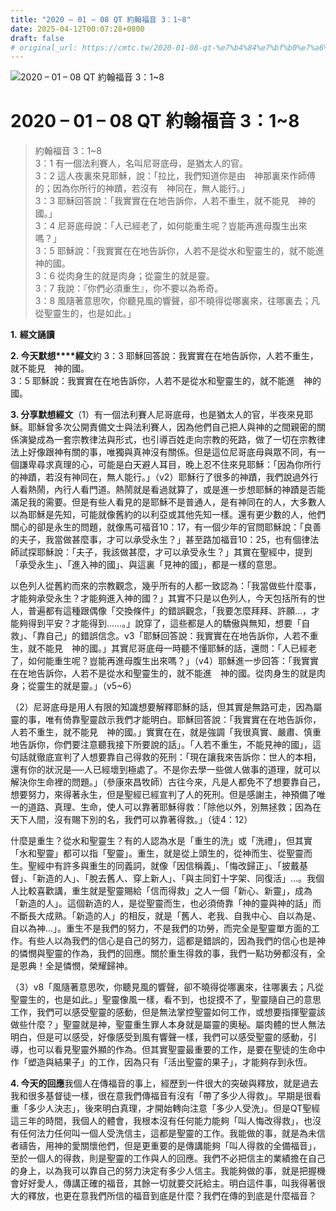 ```yaml
---
title: "2020 – 01 – 08 QT 約翰福音 3：1~8"
date: 2025-04-12T00:07:28+0800
draft: false
# original_url: https://cmtc.tw/2020-01-08-qt-%e7%b4%84%e7%bf%b0%e7%a6%8f%e9%9f%b3-3%ef%bc%9a18
---
```


![2020 – 01 – 08 QT 約翰福音 3：1~8](/images/qt.jpg   "2020 – 01 – 08 QT 約翰福音 3：1~8")

# 2020 – 01 – 08 QT 約翰福音 3：1~8

> 約翰福音 3：1~8  
> 3：1 有一個法利賽人，名叫尼哥底母，是猶太人的官。  
> 3：2 這人夜裏來見耶穌，說：「拉比，我們知道你是由　神那裏來作師傅的；因為你所行的神蹟，若沒有　神同在，無人能行。」  
> 3：3 耶穌回答說：「我實實在在地告訴你，人若不重生，就不能見　神的國。」  
> 3：4 尼哥底母說：「人已經老了，如何能重生呢？豈能再進母腹生出來嗎？」  
> 3：5 耶穌說：「我實實在在地告訴你，人若不是從水和聖靈生的，就不能進　神的國。  
> 3：6 從肉身生的就是肉身；從靈生的就是靈。  
> 3：7 我說：『你們必須重生』，你不要以為希奇。  
> 3：8 風隨著意思吹，你聽見風的響聲，卻不曉得從哪裏來，往哪裏去；凡從聖靈生的，也是如此。」

**1.** **經文誦讀**

**2. 今天默想****經文**約 3：3 耶穌回答說：我實實在在地告訴你，人若不重生，就不能見　神的國。  
3：5 耶穌說：我實實在在地告訴你，人若不是從水和聖靈生的，就不能進　神的國。

**3. 分享默想經文**（1）有一個法利賽人尼哥底母，也是猶太人的官，半夜來見耶穌。耶穌曾多次公開責備文士與法利賽人，因為他們自己把人與神的之間親密的關係演變成為一套宗教律法與形式，也引導百姓走向宗教的死路，做了一切在宗教律法上好像跟神有關的事，唯獨與真神沒有關係。但是這位尼哥底母與眾不同，有一個謙卑尋求真理的心，可能是白天避人耳目，晚上忍不住來見耶穌：「因為你所行的神蹟，若沒有神同在，無人能行。」（v2）耶穌行了很多的神蹟，我們說過外行人看熱鬧，內行人看門道。熱鬧就是看過就算了，或是進一步想耶穌的神蹟是否能滿足我的需要。但是有些人看見的是耶穌不是普通人，是有神同在的人，大多數人以為耶穌是先知，可能就像舊約的以利亞或其他先知一樣。還有更少數的人，他們關心的卻是永生的問題，就像馬可福音10：17，有一個少年的官問耶穌說：「良善的夫子，我當做甚麼事，才可以承受永生？」甚至路加福音10：25，也有個律法師試探耶穌說：「夫子，我該做甚麼，才可以承受永生？」其實在聖經中，提到「承受永生」、「進入神的國」、與這裏「見神的國」，都是一樣的意思。

以色列人從舊約而來的宗教觀念，幾乎所有的人都一致認為：「我當做些什麼事，才能夠承受永生？才能夠進入神的國？」其實不只是以色列人，今天包括所有的世人，普遍都有這種跟偶像「交換條件」的錯誤觀念，「我要怎麼拜拜、許願…，才能夠得到平安？才能得到……。」說穿了，這些都是人的驕傲與無知，想要「自救」、「靠自己」的錯誤信念。v3「耶穌回答說：我實實在在地告訴你，人若不重生，就不能見　神的國。」其實尼哥底母一時聽不懂耶穌的話，還問：「人已經老了，如何能重生呢？豈能再進母腹生出來嗎？」（v4）耶穌進一步回答：「我實實在在地告訴你，人若不是從水和聖靈生的，就不能進　神的國。從肉身生的就是肉身；從靈生的就是靈。」（v5~6）

（2）尼哥底母是用人有限的知識想要解釋耶穌的話，但其實是無路可走，因為屬靈的事，唯有倚靠聖靈啟示我們才能明白。耶穌回答說：「我實實在在地告訴你，人若不重生，就不能見　神的國。」實實在在，就是強調「我很真實、嚴肅、慎重地告訴你，你們要注意聽我接下所要說的話」。「人若不重生，不能見神的國」，這句話就徹底宣判了人想要靠自己得救的死刑：「現在讓我來告訴你：世人的本相，還有你的狀況是──人已經壞到極處了。不是你去學一些做人做事的道理，就可以解決你生命裡的問題。」（參康來昌牧師）古往今來，凡是人都免不了想要靠自己，想要努力，來得著永生，但是聖經已經宣判了人的死刑。但是感謝主，神預備了唯一的道路、真理、生命，使人可以靠著耶穌得救：「除他以外，別無拯救；因為在天下人間，沒有賜下別的名，我們可以靠著得救。」（徒4：12）

什麼是重生？從水和聖靈生？有的人認為水是「重生的洗」或「洗禮」，但其實「水和聖靈」都可以指「聖靈」。重生，就是從上頭生的，從神而生、從聖靈而生。聖經中有許多與重生的同義詞，就像「因信稱義」、「悔改歸正」、「披戴基督」、「新造的人」、「脫去舊人、穿上新人」、「與主同釘十字架、同復活」…。我個人比較喜歡講，重生就是聖靈賜給「信而得救」之人一個「新心、新靈」，成為「新造的人」。這個新造的人，是從聖靈而生，也必須倚靠「神的靈與神的話」而不斷長大成熟。「新造的人」的相反，就是「舊人、老我、自我中心、自以為是、自以為神…」。重生不是我們的努力，不是我們的功勞，而完全是聖靈單方面的工作。有些人以為我們的信心是自己的努力，這都是錯誤的，因為我們的信心也是神的憐憫與聖靈的作為，我們的回應。關於重生得救的事，我們一點功勞都沒有，全是恩典！全是憐憫，榮耀歸神。

（3）v8「風隨著意思吹，你聽見風的響聲，卻不曉得從哪裏來，往哪裏去；凡從聖靈生的，也是如此。」聖靈像風一樣，看不到，也捉摸不了，聖靈隨自己的意思工作，我們可以感受聖靈的感動，但是無法掌控聖靈如何工作，或想要指揮聖靈該做些什麼？」聖靈就是神，聖靈重生罪人本身就是屬靈的奧秘。屬肉體的世人無法明白，但是可以感受，好像感受到風有響聲一樣，我們可以感受聖靈的感動，引導，也可以看見聖靈外顯的作為。但其實聖靈最重要的工作，是要在聖徒的生命中作「塑造與結果子」的工作，因為只有「活出聖靈的果子」，才能夠存到永恆。

**4. 今天的回應**我個人在傳福音的事上，經歷到一件很大的突破與釋放，就是過去我和很多基督徒一樣，很在意我們傳福音有沒有「帶了多少人得救」。早期是很看重「多少人決志」，後來明白真理，才開始轉向注意「多少人受洗」。但是QT聖經這三年的時間，我個人的體會，我根本沒有任何能力能夠「叫人悔改得救」，也沒有任何法力任何叫一個人受洗信主，這都是聖靈的工作。我能做的事，就是為未信者禱告，用神的愛關懷他們，但是更重要的是傳講能夠「叫人得救的全備福音」，至於一個人的得救，則是聖靈的工作與人的回應。我們不必把信主的業績擔在自己的身上，以為我可以靠自己的努力決定有多少人信主。我能夠做的事，就是把握機會好好愛人，傳講正確的福音，其餘一切就要交託給主。明白這件事，叫我得著很大的釋放，也更在意我們所信的福音到底是什麼？我們在傳的到底是什麼福音？